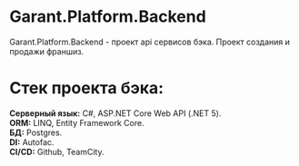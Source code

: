 # Garant.Platform.Backend
Garant.Platform.Backend - проект api сервисов бэка. Проект создания и продажи франшиз.

# Стек проекта бэка:
<strong>Серверный язык:</strong> C#, ASP.NET Core Web API (.NET 5).<br/>
<strong>ORM:</strong> LINQ, Entity Framework Core.<br/>
<strong>БД:</strong> Postgres.<br/>
<strong>DI:</strong> Autofac.<br/>
<strong>CI/CD:</strong> Github, TeamCity.
